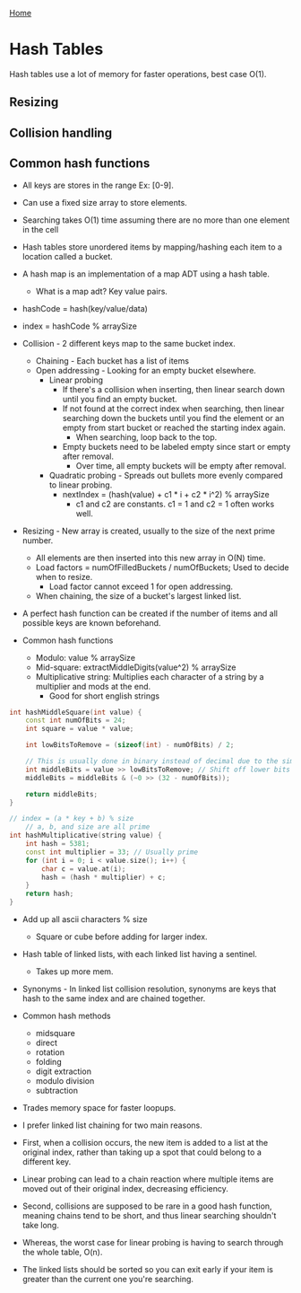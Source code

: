 [Home](../README.md#data-structures)

# Hash Tables
Hash tables use a lot of memory for faster operations, best case O(1).


## Resizing

## Collision handling

## Common hash functions


- All keys are stores in the range Ex: [0-9].
- Can use a fixed size array to store elements.
- Searching takes O(1) time assuming there are no more than one element in the cell

- Hash tables store unordered items by mapping/hashing each item to a location called a bucket.
- A hash map is an implementation of a map ADT using a hash table.
	- What is a map adt? Key value pairs.

- hashCode = hash(key/value/data)
- index = hashCode % arraySize

- Collision - 2 different keys map to the same bucket index.
	- Chaining - Each bucket has a list of items
	- Open addressing - Looking for an empty bucket elsewhere.
		- Linear probing
			- If there's a collision when inserting, then linear search down until you find an empty bucket.
			- If not found at the correct index when searching, then linear searching down the buckets until you find the element or an empty from start bucket or reached the starting index again.
				- When searching, loop back to the top.
			- Empty buckets need to be labeled empty since start or empty after removal.
				- Over time, all empty buckets will be empty after removal.
		- Quadratic probing - Spreads out bullets more evenly compared to linear probing.
			- nextIndex = (hash(value) + c1 * i + c2 * i^2) % arraySize
				- c1 and c2 are constants. c1 = 1 and c2 = 1 often works well.

- Resizing - New array is created, usually to the size of the next prime number.
	- All elements are then inserted into this new array in O(N) time.
	- Load factors = numOfFilledBuckets / numOfBuckets; Used to decide when to resize.
		- Load factor cannot exceed 1 for open addressing.
	- When chaining, the size of a bucket's largest linked list.

- A perfect hash function can be created if the number of items and all possible keys are known beforehand.

- Common hash functions
	- Modulo: value % arraySize
	- Mid-square: extractMiddleDigits(value^2) % arraySize
	- Multiplicative string: Multiplies each character of a string by a multiplier and mods at the end.
		- Good for short english strings

```C++
int hashMiddleSquare(int value) {
	const int numOfBits = 24;
	int square = value * value;

	int lowBitsToRemove = (sizeof(int) - numOfBits) / 2;

	// This is usually done in binary instead of decimal due to the simplification
	int middleBits = value >> lowBitsToRemove; // Shift off lower bits
	middleBits = middleBits & (~0 >> (32 - numOfBits));

	return middleBits;
}
```

```C++
// index = (a * key + b) % size
	// a, b, and size are all prime
int hashMultiplicative(string value) {
	int hash = 5381;
	const int multiplier = 33; // Usually prime
	for (int i = 0; i < value.size(); i++) {
		char c = value.at(i);
		hash = (hash * multiplier) + c;
	}
	return hash;
}
```

- Add up all ascii characters % size
	- Square or cube before adding for larger index.

- Hash table of linked lists, with each linked list having a sentinel.
	- Takes up more mem.

- Synonyms - In linked list collision resolution, synonyms are keys that hash to the same index and are chained together.

- Common hash methods
	- midsquare
	- direct
	- rotation
	- folding
	- digit extraction
	- modulo division
	- subtraction

- Trades memory space for faster loopups.

- I prefer linked list chaining for two main reasons.
- First, when a collision occurs, the new item is added to a list at the original index, rather than taking up a spot that could belong to a different key.
- Linear probing can lead to a chain reaction where multiple items are moved out of their original index, decreasing efficiency.
- Second, collisions are supposed to be rare in a good hash function, meaning chains tend to be short, and thus linear searching shouldn't take long.
- Whereas, the worst case for linear probing is having to search through the whole table, O(n).

- The linked lists should be sorted so you can exit early if your item is greater than the current one you're searching.
